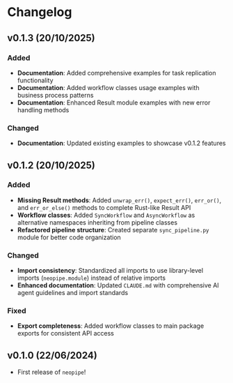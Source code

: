 # Changelog

<!--next-version-placeholder-->

## v0.1.3 (20/10/2025)

### Added
- **Documentation**: Added comprehensive examples for task replication functionality
- **Documentation**: Added workflow classes usage examples with business process patterns
- **Documentation**: Enhanced Result module examples with new error handling methods

### Changed
- **Documentation**: Updated existing examples to showcase v0.1.2 features

## v0.1.2 (20/10/2025)

### Added
- **Missing Result methods**: Added `unwrap_err()`, `expect_err()`, `err_or()`, and `err_or_else()` methods to complete Rust-like Result API
- **Workflow classes**: Added `SyncWorkflow` and `AsyncWorkflow` as alternative namespaces inheriting from pipeline classes
- **Refactored pipeline structure**: Created separate `sync_pipeline.py` module for better code organization

### Changed
- **Import consistency**: Standardized all imports to use library-level imports (`neopipe.module`) instead of relative imports
- **Enhanced documentation**: Updated `CLAUDE.md` with comprehensive AI agent guidelines and import standards

### Fixed
- **Export completeness**: Added workflow classes to main package exports for consistent API access

## v0.1.0 (22/06/2024)

- First release of `neopipe`!